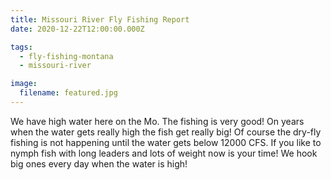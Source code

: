 ```yaml
---
title: Missouri River Fly Fishing Report
date: 2020-12-22T12:00:00.000Z

tags:
  - fly-fishing-montana
  - missouri-river

image:
  filename: featured.jpg
---
```


We have high water here on the Mo. The fishing is very good! On years when the water gets really high the fish get really big! Of course the dry-fly fishing is not happening until the water gets below 12000 CFS. If you like to nymph fish with long leaders and lots of weight now is your time! We hook big ones every day when the water is high!
